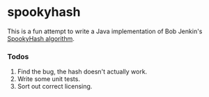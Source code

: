 # spookyhash
This is a fun attempt to write a Java implementation of Bob Jenkin's [SpookyHash algorithm](http://burtleburtle.net/bob/hash/spooky.html).


### Todos
1. Find the bug, the hash doesn't actually work.
2. Write some unit tests.
3. Sort out correct licensing.